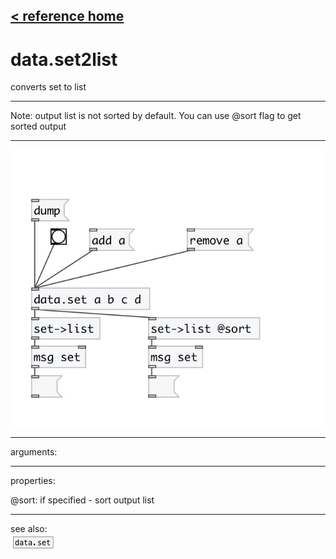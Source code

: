 [< reference home](index.html)
---

# data.set2list


converts set to list

---

Note: output list is not sorted by default. You can use @sort flag to get sorted
            output
<br>


---


![example](examples/data.set2list-example.jpg)

---
arguments:


---
properties:

@sort: if specified - sort output list<br>

---
see also:<br>
[![data.set](img/object_data.set.png)](data.set.html)
